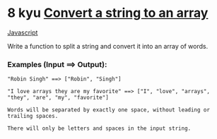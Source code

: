 # 8 kyu [Convert a string to an array](https://www.codewars.com/kata/57e76bc428d6fbc2d500036d)

<!-- START LANGUAGE_LINKS -->

[Javascript](./javascript.js)

<!-- END LANGUAGE_LINKS -->

Write a function to split a string and convert it into an array of words.

### Examples (Input ==> Output):

```
"Robin Singh" ==> ["Robin", "Singh"]

"I love arrays they are my favorite" ==> ["I", "love", "arrays", "they", "are", "my", "favorite"]
```

```if:c
Words will be separated by exactly one space, without leading or trailing spaces.

There will only be letters and spaces in the input string.
```
